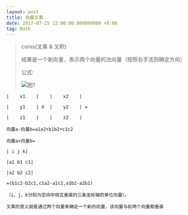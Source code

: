 ```yaml
---
layout: post
title: 向量叉乘
date: 2017-07-25 12:00:00.000000000 +9:00
tag: Math
---
```

>
> corss(叉乘 & 叉积)
>
> 结果是一个新向量，表示两个向量的法向量（按照右手法则确定方向）
>
> 公式: 
>
> ![图1](https://raw.githubusercontent.com/kevinfblog/kevinfblog.github.io/master/assets/blog-add/vectorcross_1.png)

```
|    x1    |    |    x2    |

|    y1    | X  |    y2    | = 

|    z1    |    |    z2    |

向量a·向量b=a1a2+b1b2+c1c2 

向量a×向量b= 

| i j k| 

|a1 b1 c1| 

|a2 b2 c2|

=(b1c2-b2c1,c1a2-a1c2,a1b2-a2b1) 

（i、j、k分别为空间中相互垂直的三条坐标轴的单位向量）。

叉乘的意义就是通过两个向量来确定一个新的向量，该向量与前两个向量都垂直
```
